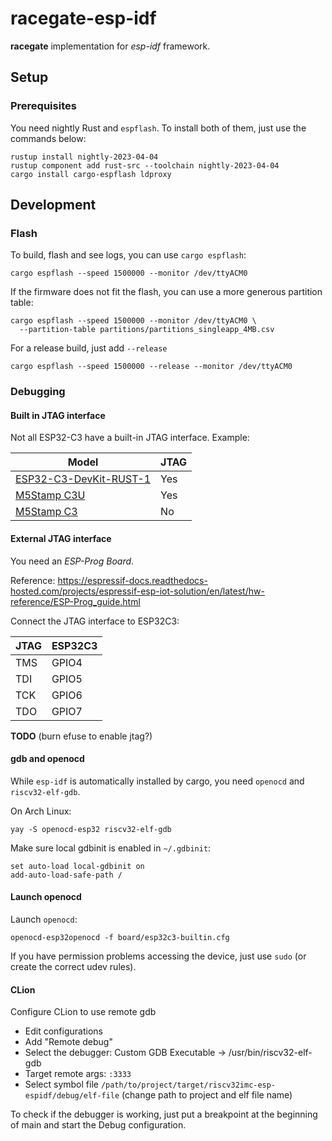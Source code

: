 # racegate-esp-idf

**racegate** implementation for *esp-idf* framework.

## Setup

### Prerequisites

You need nightly Rust and `espflash`. To install both of them, just use the
commands below:

```shell
rustup install nightly-2023-04-04
rustup component add rust-src --toolchain nightly-2023-04-04
cargo install cargo-espflash ldproxy
```

## Development

### Flash

To build, flash and see logs, you can use `cargo espflash`:

```shell
cargo espflash --speed 1500000 --monitor /dev/ttyACM0
```

If the firmware does not fit the flash, you can use a more generous partition
table:

```shell
cargo espflash --speed 1500000 --monitor /dev/ttyACM0 \
  --partition-table partitions/partitions_singleapp_4MB.csv
```

For a release build, just add `--release`

```shell
cargo espflash --speed 1500000 --release --monitor /dev/ttyACM0
```

### Debugging

#### Built in JTAG interface

Not all ESP32-C3 have a built-in JTAG interface. Example:

| Model                                                     | JTAG |
|-----------------------------------------------------------|------|
| [ESP32-C3-DevKit-RUST-1](https://mou.sr/40F3w6d)          | Yes  |
| [M5Stamp C3U](https://docs.m5stack.com/en/core/stamp_c3u) | Yes  |
| [M5Stamp C3](https://docs.m5stack.com/en/core/stamp_c3u)  | No   |

#### External JTAG interface

You need an *ESP-Prog Board*.

Reference: https://espressif-docs.readthedocs-hosted.com/projects/espressif-esp-iot-solution/en/latest/hw-reference/ESP-Prog_guide.html

Connect the JTAG interface to ESP32C3:

| JTAG | ESP32C3 |
|------|---------|
| TMS  | GPIO4   |
| TDI  | GPIO5   |
| TCK  | GPIO6   |
| TDO  | GPIO7   |

**TODO** (burn efuse to enable jtag?)

#### gdb and openocd

While `esp-idf` is automatically installed by cargo, you need `openocd`
and `riscv32-elf-gdb`.

On Arch Linux:

```shell
yay -S openocd-esp32 riscv32-elf-gdb
```

Make sure local gdbinit is enabled in `~/.gdbinit`:

```text
set auto-load local-gdbinit on
add-auto-load-safe-path /
```

#### Launch openocd

Launch `openocd`:

```shell
openocd-esp32openocd -f board/esp32c3-builtin.cfg
```

If you have permission problems accessing the device, just use `sudo` (or create
the correct udev rules).

#### CLion

Configure CLion to use remote gdb

- Edit configurations
- Add "Remote debug"
- Select the debugger: Custom GDB Executable -> /usr/bin/riscv32-elf-gdb
- Target remote args: `:3333`
- Select symbol
  file `/path/to/project/target/riscv32imc-esp-espidf/debug/elf-file` (change
  path to project and elf file name)

To check if the debugger is working, just put a breakpoint at the beginning of
main and start the Debug configuration.
